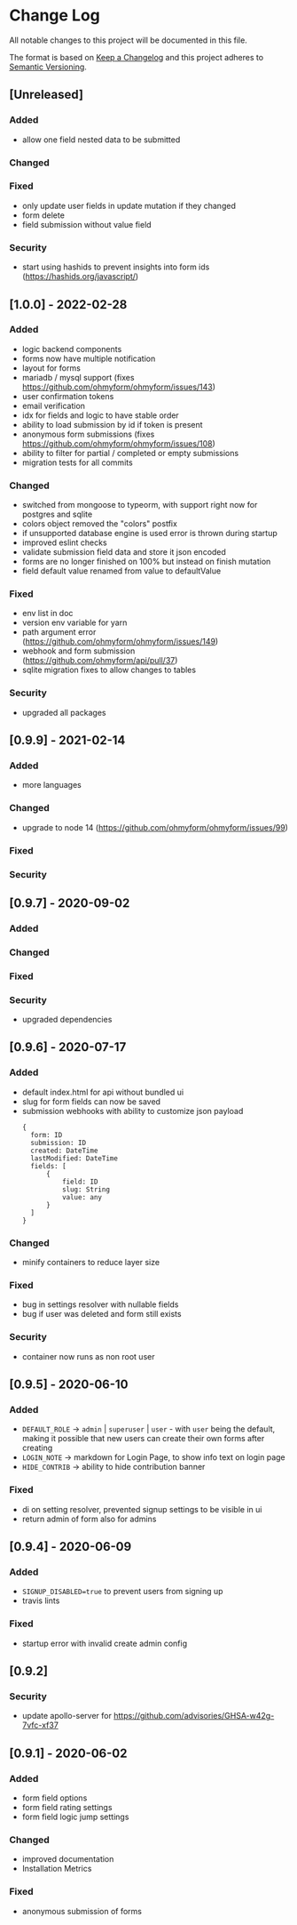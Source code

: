 # Change Log

All notable changes to this project will be documented in this file.
 
The format is based on [Keep a Changelog](http://keepachangelog.com/)
and this project adheres to [Semantic Versioning](http://semver.org/).
 
## [Unreleased]

### Added

- allow one field nested data to be submitted

### Changed

### Fixed

- only update user fields in update mutation if they changed
- form delete
- field submission without value field

### Security

- start using hashids to prevent insights into form ids (https://hashids.org/javascript/)

## [1.0.0] - 2022-02-28

### Added

- logic backend components
- forms now have multiple notification
- layout for forms
- mariadb / mysql support (fixes https://github.com/ohmyform/ohmyform/issues/143)
- user confirmation tokens
- email verification
- idx for fields and logic to have stable order
- ability to load submission by id if token is present
- anonymous form submissions (fixes https://github.com/ohmyform/ohmyform/issues/108)
- ability to filter for partial / completed or empty submissions
- migration tests for all commits

### Changed

- switched from mongoose to typeorm, with support right now for postgres and sqlite
- colors object removed the "colors" postfix
- if unsupported database engine is used error is thrown during startup
- improved eslint checks
- validate submission field data and store it json encoded
- forms are no longer finished on 100% but instead on finish mutation
- field default value renamed from value to defaultValue

### Fixed

- env list in doc
- version env variable for yarn
- path argument error (https://github.com/ohmyform/ohmyform/issues/149)
- webhook and form submission (https://github.com/ohmyform/api/pull/37)
- sqlite migration fixes to allow changes to tables

### Security

- upgraded all packages

## [0.9.9] - 2021-02-14

### Added

- more languages

### Changed

- upgrade to node 14 (https://github.com/ohmyform/ohmyform/issues/99)

### Fixed

### Security

## [0.9.7] - 2020-09-02

### Added

### Changed

### Fixed

### Security

- upgraded dependencies
 
## [0.9.6] - 2020-07-17

### Added

- default index.html for api without bundled ui
- slug for form fields can now be saved
- submission webhooks with ability to customize json payload
  ```
  {
    form: ID
    submission: ID
    created: DateTime
    lastModified: DateTime
    fields: [
        {
            field: ID
            slug: String
            value: any
        }
    ]
  }
  ```
  

### Changed

- minify containers to reduce layer size

### Fixed

- bug in settings resolver with nullable fields
- bug if user was deleted and form still exists

### Security

- container now runs as non root user

## [0.9.5] - 2020-06-10
 
### Added

- `DEFAULT_ROLE` -> `admin` | `superuser` | `user` - with `user` being the default, making it possible that new users can create their own forms after creating
- `LOGIN_NOTE` -> markdown for Login Page, to show info text on login page
- `HIDE_CONTRIB` -> ability to hide contribution banner

### Fixed

- di on setting resolver, prevented signup settings to be visible in ui
- return admin of form also for admins

## [0.9.4] - 2020-06-09
 
### Added

- `SIGNUP_DISABLED=true` to prevent users from signing up 
- travis lints

### Fixed

- startup error with invalid create admin config

## [0.9.2]

### Security

- update apollo-server for https://github.com/advisories/GHSA-w42g-7vfc-xf37
 
## [0.9.1] - 2020-06-02

### Added

- form field options
- form field rating settings
- form field logic jump settings

### Changed

- improved documentation
- Installation Metrics

### Fixed

- anonymous submission of forms
